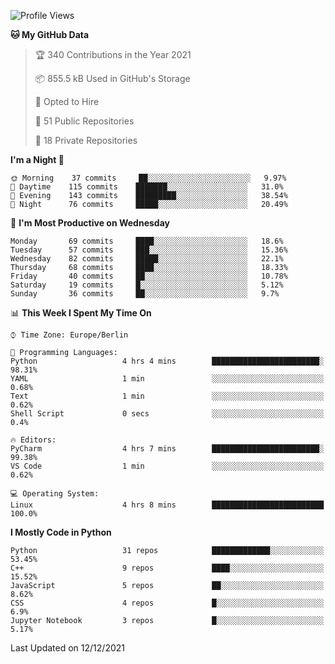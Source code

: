<!--START_SECTION:waka-->
![Profile Views](http://img.shields.io/badge/Profile%20Views-34-blue)

**🐱 My GitHub Data** 

> 🏆 340 Contributions in the Year 2021
 > 
> 📦 855.5 kB Used in GitHub's Storage 
 > 
> 💼 Opted to Hire
 > 
> 📜 51 Public Repositories 
 > 
> 🔑 18 Private Repositories  
 > 
**I'm a Night 🦉** 

```text
🌞 Morning    37 commits     ██░░░░░░░░░░░░░░░░░░░░░░░   9.97% 
🌆 Daytime    115 commits    ███████░░░░░░░░░░░░░░░░░░   31.0% 
🌃 Evening    143 commits    █████████░░░░░░░░░░░░░░░░   38.54% 
🌙 Night      76 commits     █████░░░░░░░░░░░░░░░░░░░░   20.49%

```
📅 **I'm Most Productive on Wednesday** 

```text
Monday       69 commits     ████░░░░░░░░░░░░░░░░░░░░░   18.6% 
Tuesday      57 commits     ███░░░░░░░░░░░░░░░░░░░░░░   15.36% 
Wednesday    82 commits     █████░░░░░░░░░░░░░░░░░░░░   22.1% 
Thursday     68 commits     ████░░░░░░░░░░░░░░░░░░░░░   18.33% 
Friday       40 commits     ██░░░░░░░░░░░░░░░░░░░░░░░   10.78% 
Saturday     19 commits     █░░░░░░░░░░░░░░░░░░░░░░░░   5.12% 
Sunday       36 commits     ██░░░░░░░░░░░░░░░░░░░░░░░   9.7%

```


📊 **This Week I Spent My Time On** 

```text
⌚︎ Time Zone: Europe/Berlin

💬 Programming Languages: 
Python                   4 hrs 4 mins        ████████████████████████░   98.31% 
YAML                     1 min               ░░░░░░░░░░░░░░░░░░░░░░░░░   0.68% 
Text                     1 min               ░░░░░░░░░░░░░░░░░░░░░░░░░   0.62% 
Shell Script             0 secs              ░░░░░░░░░░░░░░░░░░░░░░░░░   0.4%

🔥 Editors: 
PyCharm                  4 hrs 7 mins        ████████████████████████░   99.38% 
VS Code                  1 min               ░░░░░░░░░░░░░░░░░░░░░░░░░   0.62%

💻 Operating System: 
Linux                    4 hrs 8 mins        █████████████████████████   100.0%

```

**I Mostly Code in Python** 

```text
Python                   31 repos            █████████████░░░░░░░░░░░░   53.45% 
C++                      9 repos             ████░░░░░░░░░░░░░░░░░░░░░   15.52% 
JavaScript               5 repos             ██░░░░░░░░░░░░░░░░░░░░░░░   8.62% 
CSS                      4 repos             █░░░░░░░░░░░░░░░░░░░░░░░░   6.9% 
Jupyter Notebook         3 repos             █░░░░░░░░░░░░░░░░░░░░░░░░   5.17%

```



 Last Updated on 12/12/2021
<!--END_SECTION:waka-->　　
